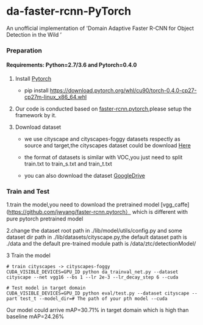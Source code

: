 # da-faster-rcnn-PyTorch
An unofficial implementation of  'Domain Adaptive Faster R-CNN for Object Detection in the Wild ’


### Preparation

#### Requirements: Python=2.7/3.6 and Pytorch=0.4.0

1. Install [Pytorch](http://pytorch.org/)

   - pip install https://download.pytorch.org/whl/cu90/torch-0.4.0-cp27-cp27m-linux_x86_64.whl

2. Our code is conducted based on [faster-rcnn.pytorch](https://github.com/jwyang/faster-rcnn.pytorch),please setup the framework by it.

3. Download dataset
   
   - we use cityscape and cityscapes-foggy datasets respectly as source and target,the cityscapes dataset could be download [Here](https://www.cityscapes-dataset.com/downloads/)  
   
   - the format of datasets is similar with VOC,you just need to split train.txt to train_s.txt and train_t.txt
   
   - you can also download the dataset [GoogleDrive](https://drive.google.com/file/d/1mA0L5-1U_Vo-S8-cv12QBmhgG9FFf6nf/view?usp=sharing)
   
   
   
   
### Train and Test

1.train the model,you need to download the pretrained model [vgg_caffe](https://github.com/jwyang/faster-rcnn.pytorch） which is different with pure pytorch pretrained model

2.change the dataset root path in ./lib/model/utils/config.py and some dataset dir path in  ./lib/datasets/cityscape.py,the default dataset path is ./data and the default pre-trained module path is /data/ztc/detectionModel/

3 Train the model
 ```Shell
 # train cityscapes -> cityscapes-foggy
 CUDA_VISIBLE_DEVICES=GPU_ID python da_trainval_net.py --dataset cityscape --net vgg16 --bs 1 --lr 2e-3 --lr_decay_step 6 --cuda
 
 # Test model in target domain 
 CUDA_VISIBLE_DEVICES=GPU_ID python eval/test.py --dataset cityscape --part test_t --model_dir=# The path of your pth model --cuda
 ```
 
  Our model could arrive mAP=30.71% in target domain which is high than baseline mAP=24.26%
